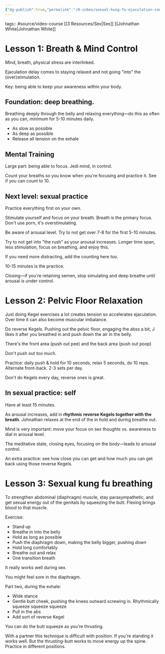 ```yaml
---
{"dg-publish":true,"permalink":"/0-inbox/sexual-kung-fu-ejaculation-control-course/"}
---
```


tags:: #source/video-course [[3 Resources/Sex\|Sex]] [[Johnathan White\|Johnathan White]]

# Lesson 1: Breath & Mind Control
Mind, breath, physical stress are interlinked.

Ejaculation delay comes to staying relaxed and not going "into" the (over)stimulation.

Key: being able to keep your awareness within your body.

## Foundation: deep breathing.

Breathing deeply through the belly and relaxing everything—do this as often as you can, minimum for 5-10 minutes daily.

- As slow as possible
- As deep as possible
- Release all tension on the exhale

## Mental Training
Large part: being able to focus. Jedi mind, in control.

Count your breaths so you know when you're focusing and practice it. See if you can count to 10.

## Next level: sexual practice
Practice everything first on your own.

Stimulate yourself and focus on your breath. Breath is the primary focus. Don't use porn, it's overstimulating.

Be aware of arousal level. Try to not get over 7-8 for the first 5-10 minutes.

Try to not get into "the rush" as your arousal increases. Longer time span, less stimulation, focus on breathing, and enjoy this.

If you need more distracting, add the counting here too.

10-15 minutes is the practice.

Closing—if you're retaining semen, stop simulating and deep breathe until arousal is under control.

# Lesson 2: Pelvic Floor Relaxation
Just doing Kegel exercises a lot creates tension so accelerates ejaculation. Over time it can also become muscular imbalance.

Do reverse Kegels. Pushing out the pelvic floor, engaging the abss a bit, J likes it after you breathed in and push down the air in the belly.

There's the front area (push out pee)
and the back area (push out poop)

Don't push out *too* much.

Practice: daily push & hold for 10 seconds, relax 5 seconds, do 10 reps. Alternate front-back. 2-3 sets per day.

Don't do Kegels every day, reverse ones is great.

## In sexual practice: self
Have at least 15 minutes.

As arousal increases, add in **rhythmic reverse Kegels together with the breath**. Johnathan relaxes at the end of the in hold and during breathe out.

Mind is very important: move your focus on sex thoughts vs. awareness to dial in arousal level.

The meditative state, closing eyes, focusing on the body—leads to arousal control.

An extra practice: see how close you can get and how much you can get back using those reverse Kegels.

# Lesson 3: Sexual kung fu breathing
To strengthen abdominal (diaphragm) muscle, stay parasympathetic, and get sexual energy out of the genitals by squeezing the butt. Flexing brings blood to that muscle.

Exercise:
- Stand up
- Breathe in into the belly
- Hold as long as possible
- Push the diaphragm down, making the belly bigger, pushing *down*
- Hold long comfortably
- Breathe out and relax
- One transition breath

It really works well during sex.

You might feel sore in the diaphragm.

Part two, during the exhale:
- Wide stance
- Gentle butt cheek, pushing the knees outward screwing in. Rhythmically squeeze squeeze squeeze
- Pull in the abs
- Add sort of reverse Kegel

You can do the butt squeeze as you're thrusting.

With a partner this technique is difficult with position. If you're standing it works well. But the thrusting-butt works to move energy up the spine. Practice in different positions.
